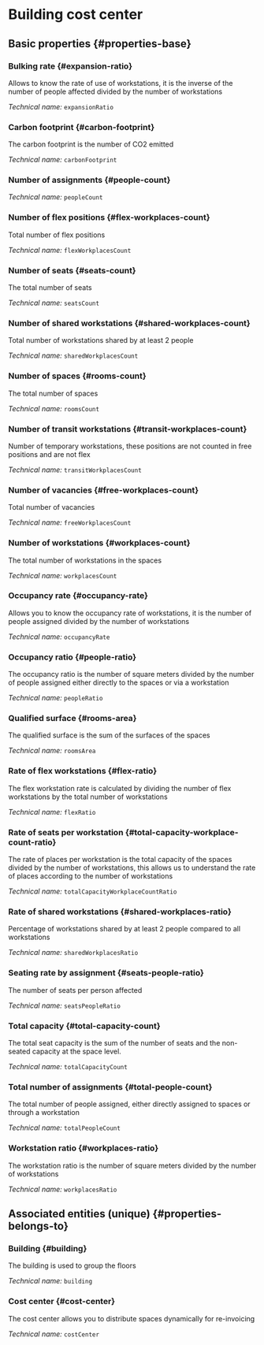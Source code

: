 # Building cost center
<!--- THIS FILE IS GENERATED PLEASE DO NOT EDIT IT DIRECTLY --->



## Basic properties {#properties-base}

### Bulking rate {#expansion-ratio}

Allows to know the rate of use of workstations, it is the inverse of the number of people affected divided by the number of workstations

*Technical name:* ```expansionRatio```

### Carbon footprint {#carbon-footprint}

The carbon footprint is the number of CO2 emitted

*Technical name:* ```carbonFootprint```

### Number of assignments {#people-count}



*Technical name:* ```peopleCount```

### Number of flex positions {#flex-workplaces-count}

Total number of flex positions

*Technical name:* ```flexWorkplacesCount```

### Number of seats {#seats-count}

The total number of seats

*Technical name:* ```seatsCount```

### Number of shared workstations {#shared-workplaces-count}

Total number of workstations shared by at least 2 people

*Technical name:* ```sharedWorkplacesCount```

### Number of spaces {#rooms-count}

The total number of spaces

*Technical name:* ```roomsCount```

### Number of transit workstations {#transit-workplaces-count}

Number of temporary workstations, these positions are not counted in free positions and are not flex

*Technical name:* ```transitWorkplacesCount```

### Number of vacancies {#free-workplaces-count}

Total number of vacancies

*Technical name:* ```freeWorkplacesCount```

### Number of workstations {#workplaces-count}

The total number of workstations in the spaces

*Technical name:* ```workplacesCount```

### Occupancy rate {#occupancy-rate}

Allows you to know the occupancy rate of workstations, it is the number of people assigned divided by the number of workstations

*Technical name:* ```occupancyRate```

### Occupancy ratio {#people-ratio}

The occupancy ratio is the number of square meters divided by the number of people assigned either directly to the spaces or via a workstation

*Technical name:* ```peopleRatio```

### Qualified surface {#rooms-area}

The qualified surface is the sum of the surfaces of the spaces

*Technical name:* ```roomsArea```

### Rate of flex workstations {#flex-ratio}

The flex workstation rate is calculated by dividing the number of flex workstations by the total number of workstations

*Technical name:* ```flexRatio```

### Rate of seats per workstation {#total-capacity-workplace-count-ratio}

The rate of places per workstation is the total capacity of the spaces divided by the number of workstations, this allows us to understand the rate of places according to the number of workstations

*Technical name:* ```totalCapacityWorkplaceCountRatio```

### Rate of shared workstations {#shared-workplaces-ratio}

Percentage of workstations shared by at least 2 people compared to all workstations

*Technical name:* ```sharedWorkplacesRatio```

### Seating rate by assignment {#seats-people-ratio}

The number of seats per person affected

*Technical name:* ```seatsPeopleRatio```

### Total capacity {#total-capacity-count}

The total seat capacity is the sum of the number of seats and the non-seated capacity at the space level.

*Technical name:* ```totalCapacityCount```

### Total number of assignments {#total-people-count}

The total number of people assigned, either directly assigned to spaces or through a workstation

*Technical name:* ```totalPeopleCount```

### Workstation ratio {#workplaces-ratio}

The workstation ratio is the number of square meters divided by the number of workstations

*Technical name:* ```workplacesRatio```


## Associated entities (unique) {#properties-belongs-to}

### Building {#building}

The building is used to group the floors

*Technical name:* ```building```

### Cost center {#cost-center}

The cost center allows you to distribute spaces dynamically for re-invoicing

*Technical name:* ```costCenter```





